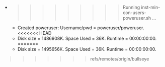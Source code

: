 * >>>>>>>>> Running inst-min-con-users-poweruser.sh ...
  * Created poweruser: Username/pwd = poweruser/poweruser.
<<<<<<< HEAD
  * Disk size = 1486908K. Space Used = 36K. Runtime = 00:00:00:00.
=======
  * Disk size = 1495656K. Space Used = 36K. Runtime = 00:00:00:00.
>>>>>>> refs/remotes/origin/bullseye
